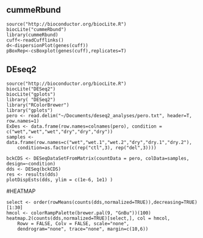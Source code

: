 cummeRbund
-

	source("http://bioconductor.org/biocLite.R")
	biocLite("cummeRbund")
	library(cummeRbund)
	cuff<-readCufflinks()
	d<-dispersionPlot(genes(cuff))
	pBoxRep<-csBoxplot(genes(cuff),replicates=T)
	
DEseq2
-


	source("http://bioconductor.org/biocLite.R")
	biocLite("DESeq2")
	biocLite("gplots")
	library( "DESeq2")
	library("RColorBrewer")
	library("gplots")	pero <- read.delim("~/Documents/deseq2_analyses/pero.txt", header=T, row.names=1)
	ExDes <- data.frame(row.names=colnames(pero), condition = c("wet","wet","wet","dry","dry","dry"))
	samples <- data.frame(row.names=c("wet","wet.1","wet.2","dry","dry.1","dry.2"),
    	condition=as.factor(c(rep("ctl",3), rep("del",3))))
 
	bckCDS <- DESeqDataSetFromMatrix(countData = pero, colData=samples, design=~condition)
	dds <- DESeq(bckCDS)
	res <- results(dds)
	plotDispEsts(dds, ylim = c(1e-6, 1e1) )
	
\#HEATMAP

	select <- order(rowMeans(counts(dds,normalized=TRUE)),decreasing=TRUE)[1:30]
	hmcol <- colorRampPalette(brewer.pal(9, "GnBu"))(100)
	heatmap.2(counts(dds,normalized=TRUE)[select,], col = hmcol,
		Rowv = FALSE, Colv = FALSE, scale="none",
		dendrogram="none", trace="none", margin=c(10,6))
	